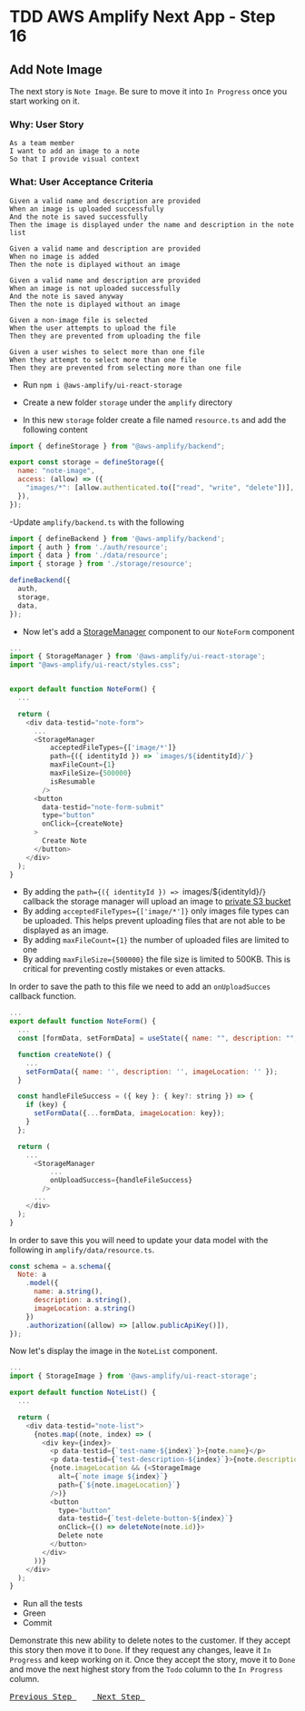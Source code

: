 # TDD AWS Amplify Next App - Step 16

## Add Note Image
The next story is `Note Image`.  Be sure to move it into `In Progress` once you start working on it.

### Why: User Story

```
As a team member
I want to add an image to a note
So that I provide visual context
```

### What: User Acceptance Criteria

```
Given a valid name and description are provided
When an image is uploaded successfully
And the note is saved successfully
Then the image is displayed under the name and description in the note list
```

```
Given a valid name and description are provided
When no image is added
Then the note is diplayed without an image
```

```
Given a valid name and description are provided
When an image is not uploaded successfully
And the note is saved anyway
Then the note is diplayed without an image
```

```
Given a non-image file is selected
When the user attempts to upload the file
Then they are prevented from uploading the file
```

```
Given a user wishes to select more than one file
When they attempt to select more than one file
Then they are prevented from selecting more than one file
```

- Run `npm i @aws-amplify/ui-react-storage`

- Create a new folder `storage` under the `amplify` directory
- In this new `storage` folder create a file named `resource.ts` and add the following content

```js
import { defineStorage } from "@aws-amplify/backend";

export const storage = defineStorage({
  name: "note-image",
  access: (allow) => ({
    "images/*": [allow.authenticated.to(["read", "write", "delete"])],
  }),
});
```

-Update `amplify/backend.ts` with the following

```js
import { defineBackend } from '@aws-amplify/backend';
import { auth } from './auth/resource';
import { data } from './data/resource';
import { storage } from './storage/resource';

defineBackend({
  auth,
  storage,
  data,
});
```

- Now let's add a [StorageManager](https://ui.docs.amplify.aws/react/connected-components/storage/storagemanager) component to our `NoteForm` component

```js
...
import { StorageManager } from '@aws-amplify/ui-react-storage';
import "@aws-amplify/ui-react/styles.css";


export default function NoteForm() {
  ...

  return (
    <div data-testid="note-form">
      ...
      <StorageManager
          acceptedFileTypes={['image/*']}
          path={({ identityId }) => `images/${identityId}/`}
          maxFileCount={1}
          maxFileSize={500000}
          isResumable
        />
      <button
        data-testid="note-form-submit"
        type="button"
        onClick={createNote}
      >
        Create Note
      </button>
    </div>
  );
}
```
- By adding the `path={({ identityId }) => `images/${identityId}/`}` callback the storage manager will upload an image to [private S3 bucket](https://ui.docs.amplify.aws/react/connected-components/storage/storagemanager#private-or-protected-buckets)
- By adding `acceptedFileTypes={['image/*']}` only images file types can be uploaded.  This helps prevent uploading files that are not able to be displayed as an image.
- By adding `maxFileCount={1}` the number of uploaded files are limited to one
- By adding `maxFileSize={500000}` the file size is limited to 500KB.  This is critical for preventing costly mistakes or even attacks.

In order to save the path to this file we need to add an `onUploadSucces` callback function.

```js
...
export default function NoteForm() {
  ...
  const [formData, setFormData] = useState({ name: "", description: "", imageLocation: ""});

  function createNote() {
    ...
    setFormData({ name: '', description: '', imageLocation: '' });
  }

  const handleFileSuccess = ({ key }: { key?: string }) => {
    if (key) {
      setFormData({...formData, imageLocation: key});
    } 
  };

  return (
    ...
      <StorageManager
          ...
          onUploadSuccess={handleFileSuccess} 
        />
      ...
    </div>
  );
}
```

In order to save this you will need to update your data model with the following in `amplify/data/resource.ts`.

```js
const schema = a.schema({
  Note: a
    .model({
      name: a.string(),
      description: a.string(),
      imageLocation: a.string()
    })
    .authorization((allow) => [allow.publicApiKey()]),
});
```

Now let's display the image in the `NoteList` component.

```js
...
import { StorageImage } from '@aws-amplify/ui-react-storage';

export default function NoteList() {
  ...

  return (
    <div data-testid="note-list">
      {notes.map((note, index) => (
        <div key={index}>
          <p data-testid={`test-name-${index}`}>{note.name}</p>
          <p data-testid={`test-description-${index}`}>{note.description}</p>
          {note.imageLocation && (<StorageImage
            alt={`note image ${index}`}
            path={`${note.imageLocation}`}
          />)}
          <button
            type="button"
            data-testid={`test-delete-button-${index}`}
            onClick={() => deleteNote(note.id)}>
            Delete note
          </button>
        </div>
      ))}
    </div>
  );
}
```

- Run all the tests
- Green
- Commit

Demonstrate this new ability to delete notes to the customer.  If they accept this story then move it to `Done`.  If they request any changes, leave it `In Progress` and keep working on it.  Once they accept the story, move it to `Done` and move the next highest story from the `Todo` column to the `In Progress` column.

[<kbd> Previous Step </kbd>](https://github.com/pairing4good/tdd-next-amplify-gen2-tutorial/tree/015-step)&ensp;&ensp;&ensp;&ensp;[<kbd> Next Step </kbd>](https://github.com/pairing4good/tdd-next-amplify-gen2-tutorial/tree/017-step)
